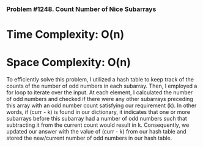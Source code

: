 ### Problem #1248. Count Number of Nice Subarrays

# Time Complexity: O(n)

# Space Complexity: O(n)

To efficiently solve this problem, I utilized a hash table to keep track of the counts of the number of odd numbers in each subarray. Then, I employed a for loop to iterate over the input. At each element, I calculated the number of odd numbers and checked if there were any other subarrays preceding this array with an odd number count satisfying our requirement (k). In other words, if (curr - k) is found in our dictionary, it indicates that one or more subarrays before this subarray had a number of odd numbers such that subtracting it from the current count would result in k. Consequently, we updated our answer with the value of (curr - k) from our hash table and stored the new/current number of odd numbers in our hash table.
